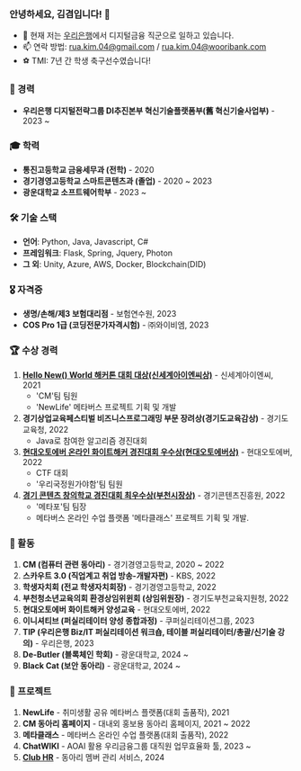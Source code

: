 ### 안녕하세요, 김겸입니다! 👋

- 🔭 현재 저는 [우리은행](https://www.wooribank.com/ "우리은행 홈페이지")에서 디지털금융 직군으로 일하고 있습니다.
- 📫 연락 방법: rua.kim.04@gmail.com / rua.kim.04@wooribank.com
- ⚽️ TMI: 7년 간 학생 축구선수였습니다!

### 💼 경력

- **우리은행 디지털전략그룹 DI추진본부 혁신기술플랫폼부(舊 혁신기술사업부)** - 2023 ~

### 🎓 학력

- **통진고등학교 금융세무과 (전학)** - 2020
- **경기경영고등학교 스마트콘텐츠과 (졸업)** - 2020 ~ 2023
- **광운대학교 소프트웨어학부** - 2023 ~

### 🛠 기술 스택

- **언어**: Python, Java, Javascript, C#
- **프레임워크**: Flask, Spring, Jquery, Photon
- **그 외**: Unity, Azure, AWS, Docker, Blockchain(DID)

### 🎖 자격증

- **생명/손해/제3 보험대리점** - 보험연수원, 2023
- **COS Pro 1급 (코딩전문가자격시험)** - ㈜와이비엠, 2023

### 🏆 수상 경력

1. [**Hello New() World 해커톤 대회 대상(신세계아이엔씨상)**](http://hellonewworld.co.kr/bbs/board.php?bo_table=31&wr_id=8) - 신세계아이엔씨, 2021
   - 'CM'팀 팀원
   - 'NewLife' 메타버스 프로젝트 기획 및 개발
2. **경기상업교육페스티벌 비즈니스프로그래밍 부문 장려상(경기도교육감상)** - 경기도교육청, 2022
   - Java로 참여한 알고리즘 경진대회
3. [**현대오토에버 온라인 화이트해커 경진대회 우수상(현대오토에버상)**](https://gm-h.goebc.kr/gm-h/na/ntt/selectNttInfo.do?mi=6609&bbsId=3638&nttSn=311491) - 현대오토에버, 2022
   - CTF 대회
   - '우리국정원가야함'팀 팀원
4. [**경기 콘텐츠 창의학교 경진대회 최우수상(부천시장상)**](https://gm-h.goebc.kr/gm-h/na/ntt/selectNttInfo.do?mi=6609&bbsId=3638&nttSn=311490) - 경기콘텐츠진흥원, 2022
   - '메타포'팀 팀장
   - 메타버스 온라인 수업 플랫폼 '메타클래스' 프로젝트 기획 및 개발.
  
### 🥊 활동

1. **CM (컴퓨터 관련 동아리)** - 경기경영고등학교, 2020 ~ 2022
2. **스카우트 3.0 (직업계고 취업 방송-개발자편)** - KBS, 2022
3. **학생자치회 (전교 학생자치회장)** - 경기경영고등학교, 2022
4. **부천청소년교육의회 환경상임위윈회 (상임위원장)** - 경기도부천교육지원청, 2022
5. **현대오토에버 화이트해커 양성교육** - 현대오토에버, 2022
6. **이니셔티브 (퍼실리테이터 양성 종합과정)** - 쿠퍼실리테이션그룹, 2023
7. **TIP (우리은행 Biz/IT 퍼실리테이션 워크숍, 테이블 퍼실리테이터/총괄/신기술 강의)** - 우리은행, 2023
8. **De-Butler (블록체인 학회)** - 광운대학교, 2024 ~
9. **Black Cat (보안 동아리)** - 광운대학교, 2024 ~

### 🎯 프로젝트
1. **NewLife** - 취미생활 공유 메타버스 플랫폼(대회 출품작), 2021
2. **CM 동아리 홈페이지** - 대내외 홍보용 동아리 홈페이지, 2021 ~ 2022
3. **메타클래스** - 메타버스 온라인 수업 플랫폼(대회 출품작), 2022
4. **ChatWIKI** - AOAI 활용 우리금융그룹 대직원 업무효율화 툴, 2023 ~
5. [**Club HR**](https://club-hr-hnhzegg8bjb8affx.koreacentral-01.azurewebsites.net) - 동아리 멤버 관리 서비스, 2024
